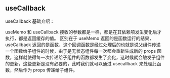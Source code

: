 ## useCallback
useCallback 基础介绍：

useMemo 和 useCallback 接收的参数都是一样，都是在其依赖项发生变化后才执行，都是返回缓存的值。
区别在于 useMemo 返回的是函数运行的结果，
useCallback 返回的是函数，这个回调函数是经过处理后的也就是说父组件传递一个函数给子组件的时候，由于是无状态组件每一次都会重新生成新的 props 函数，这样就使得每一次传递给子组件的函数都发生了变化，这时候就会触发子组件的更新，这些更新是没有必要的，此时我们就可以通过 usecallback 来处理此函数，然后作为 props 传递给子组件。

